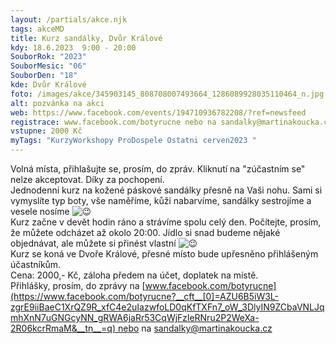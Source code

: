 ```yaml
---
layout: /partials/akce.njk
tags: akceMD
title: Kurz sandálky, Dvůr Králové
kdy: 18.6.2023  9:00 - 20:00
SouborRok: "2023"
SouborMesic: "06"
SouborDen: "18"
kde: Dvůr Králové
foto: /images/akce/345903145_808708007493664_1286089928035110464_n.jpg
alt: pozvánka na akci
web: https://www.facebook.com/events/194710936782208/?ref=newsfeed
registrace: www.facebook.com/botyrucne nebo na sandalky@martinakoucka.cz
vstupne: 2000 Kč
myTags: "KurzyWorkshopy ProDospele Ostatni cerven2023 "
---
```

<!--StartFragment-->

Volná místa, přihlašujte se, prosím, do zpráv. Kliknutí na "zúčastním se" nelze akceptovat. Díky za pochopení.\
Jednodenní kurz na kožené páskové sandálky přesně na Vaši nohu. Sami si vymyslíte typ boty, vše naměříme, kůži nabarvíme, sandálky sestrojíme a vesele nosíme ![😉](https://static.xx.fbcdn.net/images/emoji.php/v9/t57/1/16/1f609.png)\
Kurz začne v devět hodin ráno a strávíme spolu celý den. Počítejte, prosím, že můžete odcházet až okolo 20:00. Jídlo si snad budeme nějaké objednávat, ale můžete si přinést vlastní ![😉](https://static.xx.fbcdn.net/images/emoji.php/v9/t57/1/16/1f609.png)\
Kurz se koná ve Dvoře Králové, přesné místo bude upřesněno přihlášeným účastníkům.\
Cena: 2000,- Kč, záloha předem na účet, doplatek na místě.\
Přihlášky, prosím, do zprávy na [www.facebook.com/botyrucne](https://www.facebook.com/botyrucne?__cft__[0]=AZU6B5iW3L-zgrE9iiBaeC1XrQZ9R_xfC4e2uIazwfoLD0qKfTXFn7_oW_3DlyIN9ZCbaVNLJqmhXnN7uGNGcyNN_gRWA6jaRr53CqWjFzIeRNru2P2WeXa-2R06kcrRmaM&__tn__=q) nebo na sandalky@martinakoucka.cz

<!--EndFragment-->